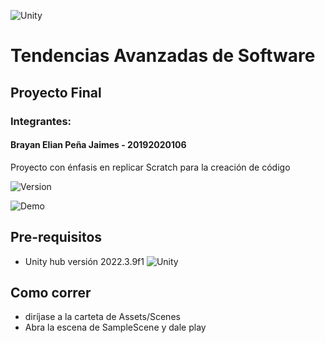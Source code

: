 ![Unity](https://github.com/darkelian/Tendencias/blob/main/Assets/Images/ui/u.png)
# Tendencias Avanzadas de Software
## Proyecto Final
### Integrantes:

#### Brayan Elian Peña Jaimes - 20192020106

Proyecto con énfasis en replicar Scratch para la creación de código

![Version](https://img.shields.io/badge/version-1.0.0-blue)

![Demo](https://github.com/darkelian/Tendencias/blob/main/Assets/Images/ui/Menu.png)

## Pre-requisitos

- Unity hub versión 2022.3.9f1 ![Unity](https://github.com/darkelian/Tendencias/blob/main/Assets/Images/ui/unity.png)

## Como correr
- diríjase a la carteta de Assets/Scenes
- Abra la escena de SampleScene y dale play
